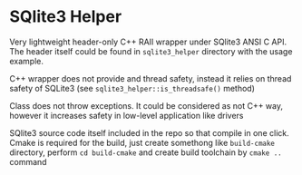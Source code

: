 # SQlite3 Helper

Very lightweight header-only C++ RAII wrapper under SQlite3 ANSI C API. The header itself could be found in `sqlite3_helper` directory with the usage example.

C++ wrapper does not provide and thread safety, instead it relies on thread safety of SQLite3 (see `sqlite3_helper::is_threadsafe()` method)

Class does not throw exceptions. It could be considered as not C++ way, however it increases safety in low-level application like drivers

SQlite3 source code itself included in the repo so that compile in one click. Cmake is required for the build, just create somethong like `build-cmake` directory, perform `cd build-cmake` and create build toolchain by `cmake ..` command